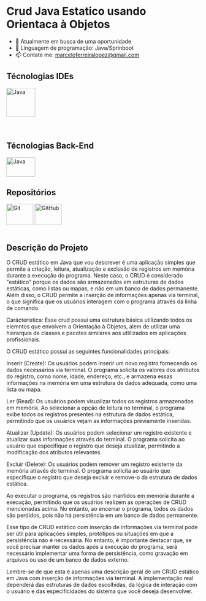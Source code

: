 # Crud Java Estatico usando Orientaca à Objetos

- 🔭 Atualmente em busca de uma oportunidade
- 🌱 Linguagem de programação: Java/Sprinboot
- 📫 Contate me: marceloferreiralopez@gmail.com<br>

<h2>Técnologias IDEs</h2>
    <div style="display: inline_block"> 

  <img align="center" alt="Java" height="75" width="75"    src="https://cdn.jsdelivr.net/gh/devicons/devicon/icons/vscode/vscode-original-wordmark.svg" />
    
   </div>
   <br>
<br>

  
  <h2>Técnologias Back-End</h2>
    <div style="display: inline_block"> 
 
  <img align="center" alt="Java" height="50" width="75" src="https://cdn.jsdelivr.net/gh/devicons/devicon/icons/java/java-original.svg">
 
   </div>
   

  <div><h2>Repositórios</h2></div>
  <div style="display: inline_block"> 
 <img align="center" alt="Git" height="55" width="70" src="https://icongr.am/devicon/git-original.svg?size=148&color=currentColor">
 <img align="center" alt="GitHub" height="55" width="70" src="https://cdn.jsdelivr.net/gh/devicons/devicon/icons/github/github-original.svg">
   <br><br>
  </div>
</div>  

 <div><h2>Descrição do Projeto</h2></div>
  <div style="display: inline_block"> 
 O CRUD estático em Java que vou descrever é uma aplicação simples que permite a criação, leitura, atualização e exclusão de registros em memória durante a execução do programa. Neste caso, o CRUD é considerado "estático" porque os dados são armazenados em estruturas de dados estáticas, como listas ou mapas, e não em um banco de dados permanente. Além disso, o CRUD permite a inserção de informações apenas via terminal, o que significa que os usuários interagem com o programa através da linha de comando.


 Carácteristica: Esse crud possui uma estrutura básica utilizando todos os elemntos que envolvem a Orientação à Objetos, alem de 
 utilizar uma hierarquia de classes e pacotes similares aos utlilizados em aplicações profissionais.

O CRUD estático possui as seguintes funcionalidades principais:

Inserir (Create): Os usuários podem inserir um novo registro fornecendo os dados necessários via terminal. O programa solicita os valores dos atributos do registro, como nome, idade, endereço, etc., e armazena essas informações na memória em uma estrutura de dados adequada, como uma lista ou mapa.

Ler (Read): Os usuários podem visualizar todos os registros armazenados em memória. Ao selecionar a opção de leitura no terminal, o programa exibe todos os registros presentes na estrutura de dados estática, permitindo que os usuários vejam as informações previamente inseridas.

Atualizar (Update): Os usuários podem selecionar um registro existente e atualizar suas informações através do terminal. O programa solicita ao usuário que especifique o registro que deseja atualizar, permitindo a modificação dos atributos relevantes.

Excluir (Delete): Os usuários podem remover um registro existente da memória através do terminal. O programa solicita ao usuário que especifique o registro que deseja excluir e remove-o da estrutura de dados estática.

Ao executar o programa, os registros são mantidos em memória durante a execução, permitindo que os usuários realizem as operações de CRUD mencionadas acima. No entanto, ao encerrar o programa, todos os dados são perdidos, pois não há persistência em um banco de dados permanente.

Esse tipo de CRUD estático com inserção de informações via terminal pode ser útil para aplicações simples, protótipos ou situações em que a persistência não é necessária. No entanto, é importante destacar que, se você precisar manter os dados após a execução do programa, será necessário implementar uma forma de persistência, como gravação em arquivos ou uso de um banco de dados externo.

Lembre-se de que esta é apenas uma descrição geral de um CRUD estático em Java com inserção de informações via terminal. A implementação real dependerá das estruturas de dados escolhidas, da lógica de interação com o usuário e das especificidades do sistema que você deseja desenvolver.

   
  </div>
  <br>
</div>  

